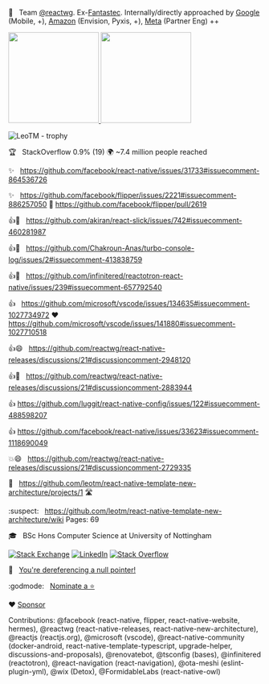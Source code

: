 💼 &nbsp; Team [@reactwg](https://github.com/reactwg/react-native-new-architecture). Ex-[Fantastec](https://www.linkedin.com/company/fantastecsport). Internally/directly approached by [Google](https://github.com/google) (Mobile, +), [Amazon](https://github.com/amzn) (Envision, Pyxis, +), [Meta](https://github.com/facebook) (Partner Eng) ++

<a href="#">
  <img height="180em" src="https://github-readme-stats.vercel.app/api?username=LeoTM&theme=dark&show_icons=true" />
  <img height="180em" src="https://github-readme-stats.vercel.app/api/top-langs/?username=LeoTM&theme=dark&layout=compact" />
</a>

![LeoTM - trophy](https://github-profile-trophy.vercel.app/?username=LeoTM&theme=onedark)

<!-- https://ileriayo.github.io/markdown-badges -->
<!-- Email? -->

🏆 &nbsp; StackOverflow 0.9% (19) 🌍 ~7.4 million people reached

✨ &nbsp; https://github.com/facebook/react-native/issues/31733#issuecomment-864536726

✨ &nbsp; https://github.com/facebook/flipper/issues/2221#issuecomment-886257050
🥁 https://github.com/facebook/flipper/pull/2619

👍🎉 &nbsp; https://github.com/akiran/react-slick/issues/742#issuecomment-460281987

👍🎉 &nbsp; https://github.com/Chakroun-Anas/turbo-console-log/issues/2#issuecomment-413838759

👍🚀 &nbsp; https://github.com/infinitered/reactotron-react-native/issues/239#issuecomment-657792540

👍 &nbsp; https://github.com/microsoft/vscode/issues/134635#issuecomment-1027734972
❤️ https://github.com/microsoft/vscode/issues/141880#issuecomment-1027710518

👍😄 &nbsp; https://github.com/reactwg/react-native-releases/discussions/21#discussioncomment-2948120

👍🎉 &nbsp; https://github.com/reactwg/react-native-releases/discussions/21#discussioncomment-2883944

👍 https://github.com/luggit/react-native-config/issues/122#issuecomment-488598207

👍 https://github.com/facebook/react-native/issues/33623#issuecomment-1118690049

💥😄 &nbsp; https://github.com/reactwg/react-native-releases/discussions/21#discussioncomment-2729335

🌱 &nbsp; https://github.com/leotm/react-native-template-new-architecture/projects/1 🛣️

:suspect: &nbsp; https://github.com/leotm/react-native-template-new-architecture/wiki Pages: 69

🎓 &nbsp; BSc Hons Computer Science at University of Nottingham

  <a href="https://stackexchange.com/users/1639128/leo"><img alt="Stack Exchange" src="https://img.shields.io/badge/StackExchange-%23ffffff.svg?style=for-the-badge&logo=StackExchange&logoColor=white"></a>
  <a href="https://www.linkedin.com/in/LeoTM/"><img alt="LinkedIn" src="https://img.shields.io/badge/LinkedIn-Leo%20T%20M-blue?style=flat-square&logo=linkedin"></a>
    <a href="https://stackoverflow.com/users/1998086/leo"><img alt="Stack Overflow" src="https://img.shields.io/badge/-Stackoverflow-FE7A16?style=for-the-badge&logo=stack-overflow&logoColor=white"></a>

🚫 &nbsp; [You're dereferencing a null pointer!](https://youtu.be/bLHL75H_VEM)

:godmode: &nbsp; [Nominate a ⭐](https://stars.github.com/nominate/)

❤️ [Sponsor](https://github.com/sponsors/leotm)

Contributions: @facebook (react-native, flipper, react-native-website, hermes), @reactwg (react-native-releases, react-native-new-architecture), @reactjs (reactjs.org), @microsoft (vscode), @react-native-community (docker-android, react-native-template-typescript, upgrade-helper, discussions-and-proposals), @renovatebot, @tsconfig (bases), @infinitered (reactotron), @react-navigation (react-navigation), @ota-meshi (eslint-plugin-yml), @wix (Detox), @FormidableLabs (react-native-owl)
